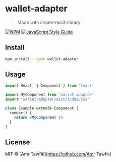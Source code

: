 # wallet-adapter

> Made with create-react-library

[![NPM](https://img.shields.io/npm/v/wallet-adapter.svg)](https://www.npmjs.com/package/wallet-adapter) [![JavaScript Style Guide](https://img.shields.io/badge/code_style-standard-brightgreen.svg)](https://standardjs.com)

## Install

```bash
npm install --save wallet-adapter
```

## Usage

```jsx
import React, { Component } from 'react'

import MyComponent from 'wallet-adapter'
import 'wallet-adapter/dist/index.css'

class Example extends Component {
  render() {
    return <MyComponent />
  }
}
```

## License

MIT © [Amr Tawfik](https://github.com/Amr Tawfik)
